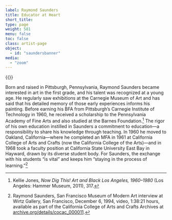 ```yaml
---
label: Raymond Saunders
title: Educator at Heart
short_title:
type: page
weight: 581
menu: false
toc: false
class: artist-page
object:
  - id: "saundersbanner"
media:
  - "zoom"
---
```

{{<q-figure id="saundersbanner">}}

Born and raised in Pittsburgh, Pennsylvania, Raymond Saunders became interested in art in the first grade, and his talent was recognized at a young age. He regularly saw exhibitions at the Carnegie Museum of Art and has said that his detailed memory of those early experiences informs his painting. Before earning his BFA from Pittsburgh’s Carnegie Institute of Technology in 1960, he received a scholarship to the Pennsylvania Academy of Fine Arts and also studied at the Barnes Foundation.[^1] The rigor of his own education instilled in Saunders a commitment to education—a responsibility to share his knowledge through teaching. In 1960 he moved to Oakland, California—where he completed an MFA in 1961 at California College of Arts and Crafts (now the California College of the Arts)—and in 1968 took a faculty position at California State University East Bay in Hayward, drawn by its diverse student body. For Saunders, the exchange with his students “is vital” and keeps him “staying in the process of learning.”[^2]

[^1]: Kellie Jones, *Now Dig This! Art and Black Los Angeles, 1960–1980* (Los Angeles: Hammer Museum, 2011), 317.

[^2]: Raymond Saunders, San Francisco Museum of Modern Art interview at Wirtz Gallery, San Francisco, December 6, 1994, video, 1:38:21 hours, available as part of the California College of Arts and Crafts Archives at [archive.org/details/cocac\_000011](https://archive.org/details/cocac\_000011).
